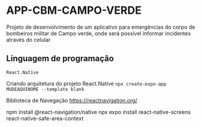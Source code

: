 # APP-CBM-CAMPO-VERDE

Projeto de desenvolvimento de um aplicativo para emergências do corpo de bombeiros militar de Campo verde, onde será possível informar incidentes através do celular

## Linguagem de programação

`React.Native`

Criando arquitetura do projeto React.Native
`npx create-expo-app MUDEAQUINOME --template blank`

Biblioteca de Navegação
https://reactnavigation.org/

npm install @react-navigation/native
npx expo install react-native-screens react-native-safe-area-context

